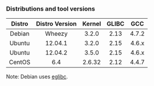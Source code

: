 ### Distributions and tool versions

| Distro | Distro Version | Kernel | GLIBC | GCC   |
|:------:|:--------------:|:------:|:-----:|:-----:|
| Debian | Wheezy         | 3.2.0  | 2.13  | 4.7.2 |
| Ubuntu | 12.04.1        | 3.2.0  | 2.15  | 4.6.x |
| Ubuntu | 12.04.2        | 3.5.0  | 2.15  | 4.6.x |
| CentOS | 6.4            | 2.6.32 | 2.12  | 4.4.7 |


Note: Debian uses [eglibc](http://www.eglibc.org/home).
